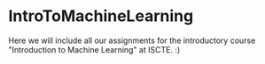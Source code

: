 # IntroToMachineLearning

Here we will include all our assignments for the introductory course "Introduction to Machine Learning" at ISCTE. :)
